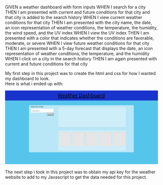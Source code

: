 GIVEN a weather dashboard with form inputs
WHEN I search for a city
THEN I am presented with current and future conditions for that city and that city is added to the search history
WHEN I view current weather conditions for that city
THEN I am presented with the city name, the date, an icon representation of weather conditions, the temperature, the humidity, the wind speed, and the UV index
WHEN I view the UV index
THEN I am presented with a color that indicates whether the conditions are favorable, moderate, or severe
WHEN I view future weather conditions for that city
THEN I am presented with a 5-day forecast that displays the date, an icon representation of weather conditions, the temperature, and the humidity
WHEN I click on a city in the search history
THEN I am again presented with current and future conditions for that city

My first step in this project was to create the html and css for how I wanted my dashboard to look.  
Here is what i ended up with:

<img src="/assets/images/Screenshot%20(31).png" />

The next step i took in this project was to obtain my api key for the weather website to add to my Javascript to get the data needed for this project.